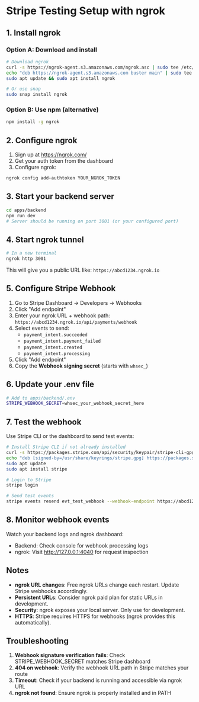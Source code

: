 # Stripe Testing Setup with ngrok

## 1. Install ngrok

### Option A: Download and install
```bash
# Download ngrok
curl -s https://ngrok-agent.s3.amazonaws.com/ngrok.asc | sudo tee /etc/apt/trusted.gpg.d/ngrok.asc
echo "deb https://ngrok-agent.s3.amazonaws.com buster main" | sudo tee /etc/apt/sources.list.d/ngrok.list
sudo apt update && sudo apt install ngrok

# Or use snap
sudo snap install ngrok
```

### Option B: Use npm (alternative)
```bash
npm install -g ngrok
```

## 2. Configure ngrok

1. Sign up at https://ngrok.com/
2. Get your auth token from the dashboard
3. Configure ngrok:
```bash
ngrok config add-authtoken YOUR_NGROK_TOKEN
```

## 3. Start your backend server
```bash
cd apps/backend
npm run dev
# Server should be running on port 3001 (or your configured port)
```

## 4. Start ngrok tunnel
```bash
# In a new terminal
ngrok http 3001
```

This will give you a public URL like: `https://abcd1234.ngrok.io`

## 5. Configure Stripe Webhook

1. Go to Stripe Dashboard → Developers → Webhooks
2. Click "Add endpoint"
3. Enter your ngrok URL + webhook path: `https://abcd1234.ngrok.io/api/payments/webhook`
4. Select events to send:
   - `payment_intent.succeeded`
   - `payment_intent.payment_failed`
   - `payment_intent.created`
   - `payment_intent.processing`
5. Click "Add endpoint"
6. Copy the **Webhook signing secret** (starts with `whsec_`)

## 6. Update your .env file
```bash
# Add to apps/backend/.env
STRIPE_WEBHOOK_SECRET=whsec_your_webhook_secret_here
```

## 7. Test the webhook

Use Stripe CLI or the dashboard to send test events:
```bash
# Install Stripe CLI if not already installed
curl -s https://packages.stripe.com/api/security/keypair/stripe-cli-gpg/public | gpg --dearmor | sudo tee /usr/share/keyrings/stripe.gpg
echo "deb [signed-by=/usr/share/keyrings/stripe.gpg] https://packages.stripe.com/stripe-cli-debian-local stable main" | sudo tee -a /etc/apt/sources.list.d/stripe.list
sudo apt update
sudo apt install stripe

# Login to Stripe
stripe login

# Send test events
stripe events resend evt_test_webhook --webhook-endpoint https://abcd1234.ngrok.io/api/payments/webhook
```

## 8. Monitor webhook events

Watch your backend logs and ngrok dashboard:
- Backend: Check console for webhook processing logs
- ngrok: Visit http://127.0.0.1:4040 for request inspection

## Notes

- **ngrok URL changes**: Free ngrok URLs change each restart. Update Stripe webhooks accordingly.
- **Persistent URLs**: Consider ngrok paid plan for static URLs in development.
- **Security**: ngrok exposes your local server. Only use for development.
- **HTTPS**: Stripe requires HTTPS for webhooks (ngrok provides this automatically).

## Troubleshooting

1. **Webhook signature verification fails**: Check STRIPE_WEBHOOK_SECRET matches Stripe dashboard
2. **404 on webhook**: Verify the webhook URL path in Stripe matches your route
3. **Timeout**: Check if your backend is running and accessible via ngrok URL
4. **ngrok not found**: Ensure ngrok is properly installed and in PATH